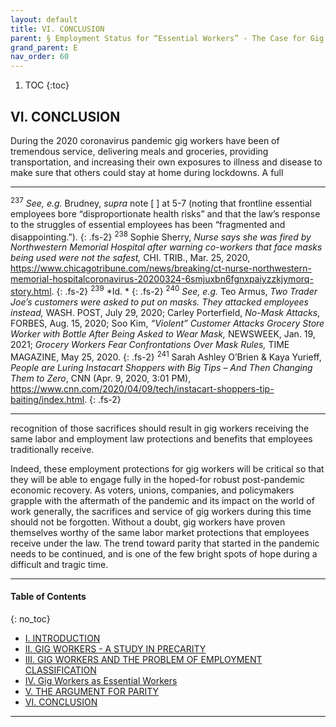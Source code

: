 ```yaml
---
layout: default
title: VI. CONCLUSION  
parent: § Employment Status for “Essential Workers” - The Case for Gig Worker Parity  
grand_parent: E 
nav_order: 60
---
```

<style>
.dont-break-out {
  /* These are technically the same, but use both */
  overflow-wrap: break-word;
  word-wrap: break-word;

     -ms-word-break: break-all;
  /* This is the dangerous one in WebKit, as it breaks things wherever */
  word-break: break-all;
  /* Instead use this non-standard one: */
  word-break: break-word;
}

.youtube-container {
    position: relative;
    width: 100%;
    height: 0;
    padding-bottom: 56.25%;
}
.youtube-video {
    position: absolute;
    top: 0;
    left: 0;
    width: 100%;
    height: 100%;
}

</style>

<div class="dont-break-out" markdown="1">

1. TOC
{:toc}

## VI. CONCLUSION

During the 2020 coronavirus pandemic gig workers have been of tremendous service, delivering meals and groceries, providing transportation, and increasing their own exposures to illness and disease to make sure that others could stay at home during lockdowns. A full

***
<sup>237</sup> *See, e.g.* Brudney, *supra* note [ ] at 5-7 (noting that frontline essential employees bore “disproportionate health risks” and that the law’s response to the struggles of essential employees has been “fragmented and disappointing.”). 
{: .fs-2}
<sup>238</sup> Sophie Sherry, *Nurse says she was fired by Northwestern Memorial Hospital after warning co-workers that face masks being used were not the safest,* CHI. TRIB., Mar. 25, 2020, https://www.chicagotribune.com/news/breaking/ct-nurse-northwestern-memorial-hospitalcoronavirus-20200324-6smjuxbn6fgnxpaiyzzkjymorq-story.html. 
{: .fs-2}
<sup>239</sup> *Id. *
{: .fs-2}
<sup>240</sup> *See, e.g.* Teo Armus, *Two Trader Joe’s customers were asked to put on masks. They attacked employees instead,* WASH. POST, July 29, 2020; Carley Porterfield, *No-Mask Attacks*, FORBES, Aug. 15, 2020; Soo Kim, *“Violent” Customer Attacks Grocery Store Worker with Bottle After Being Asked to Wear Mask,* NEWSWEEK, Jan. 19, 2021; *Grocery Workers Fear Confrontations Over Mask Rules,* TIME MAGAZINE, May 25, 2020. 
{: .fs-2}
<sup>241</sup> Sarah Ashley O’Brien & Kaya Yurieff, *People are Luring Instacart Shoppers with Big Tips – And Then Changing Them to Zero*, CNN (Apr. 9, 2020, 3:01 PM), https://www.cnn.com/2020/04/09/tech/instacart-shoppers-tip-baiting/index.html.
{: .fs-2}
***

recognition of those sacrifices should result in gig workers receiving the same labor and employment law protections and benefits that employees traditionally receive.

Indeed, these employment protections for gig workers will be critical so that they will be able to engage fully in the hoped-for robust post-pandemic economic recovery. As voters, unions, companies, and policymakers grapple with the aftermath of the pandemic and its impact on the world of work generally, the sacrifices and service of gig workers during this time should not be forgotten. Without a doubt, gig workers have proven themselves worthy of the same labor market protections that employees receive under the law. The trend toward parity that started in the pandemic needs to be continued, and is one of the few bright spots of hope during a difficult and tragic time.

***

#### Table of Contents
{: no_toc}

<ul><li> <a href="/docs/E/employment-status-for-essential-workers-the-case-for-gig-worker-parity-1/">I. INTRODUCTION</a></li><li> <a href="/docs/E/employment-status-for-essential-workers-the-case-for-gig-worker-parity-2/">II. GIG WORKERS - A STUDY IN PRECARITY</a></li><li> <a href="/docs/E/employment-status-for-essential-workers-the-case-for-gig-worker-parity-3/">III. GIG WORKERS AND THE PROBLEM OF EMPLOYMENT CLASSIFICATION</a></li><li> <a href="/docs/E/employment-status-for-essential-workers-the-case-for-gig-worker-parity-4/">IV. Gig Workers as Essential Workers</a></li><li> <a href="/docs/E/employment-status-for-essential-workers-the-case-for-gig-worker-parity-5/">V. THE ARGUMENT FOR PARITY</a></li><li> <a href="/docs/E/employment-status-for-essential-workers-the-case-for-gig-worker-parity-6/">VI. CONCLUSION</a></li></ul>

***

</div>
